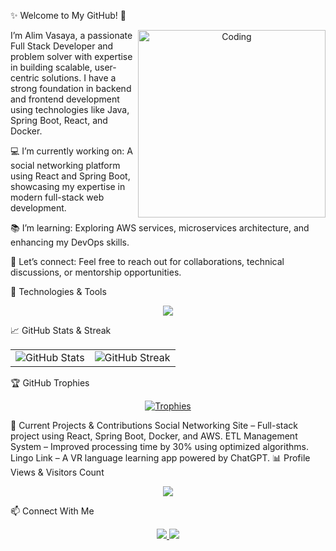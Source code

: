 ✨ Welcome to My GitHub! 👋


<div align="center"> <img align="right" alt="Coding" width="300" src="https://media.giphy.com/media/RbDKaczqWovIugyJmW/giphy.gif"> </div>
I’m Alim Vasaya, a passionate Full Stack Developer and problem solver with expertise in building scalable, user-centric solutions. I have a strong foundation in backend and frontend development using technologies like Java, Spring Boot, React, and Docker.

💻 I’m currently working on:
A social networking platform using React and Spring Boot, showcasing my expertise in modern full-stack web development.

📚 I’m learning:
Exploring AWS services, microservices architecture, and enhancing my DevOps skills.

🤝 Let’s connect:
Feel free to reach out for collaborations, technical discussions, or mentorship opportunities.

🔧 Technologies & Tools
<p align="center"> <a href="https://skillicons.dev"> <img src="https://skillicons.dev/icons?i=java,spring,react,ts,js,python,cpp,docker,kubernetes,github,vscode,linux,mongodb,postgresql" /> </a> </p>
📈 GitHub Stats & Streak
<table align="center"> <tr> <td> <img src="https://github-readme-stats.vercel.app/api?username=alimvasaya&theme=dark&show_icons=true&count_private=true&hide_border=true" alt="GitHub Stats"> </td> <td> <img src="https://github-readme-streak-stats.herokuapp.com/?user=alimvasaya&theme=dark&hide_border=true" alt="GitHub Streak"> </td> </tr> </table>
🏆 GitHub Trophies
<p align="center"> <a href="https://github-profile-trophy.vercel.app/?username=alimvasaya&theme=tokyonight&row=1&column=6&margin-h=15&margin-w=15&no-bg=true"> <img src="https://github-profile-trophy.vercel.app/?username=alimvasaya&theme=tokyonight&row=1&column=6&margin-h=15&margin-w=15&no-bg=true" alt="Trophies"> </a> </p>
🚀 Current Projects & Contributions
Social Networking Site – Full-stack project using React, Spring Boot, Docker, and AWS.
ETL Management System – Improved processing time by 30% using optimized algorithms.
Lingo Link – A VR language learning app powered by ChatGPT.
📊 Profile Views & Visitors Count
<p align="center"> <a href="https://visitcount.itsvg.in"> <img src="https://visitcount.itsvg.in/api?id=alimvasaya&label=Profile%20Views&color=12&icon=5&pretty=true" /> </a> </p>
📫 Connect With Me
<p align="center"> <a href="https://www.linkedin.com/in/alimvasaya"> <img src="https://img.shields.io/badge/LinkedIn-%230077B5.svg?style=for-the-badge&logo=linkedin&logoColor=white" /> </a> <a href="mailto:alimvasaya@example.com"> <img src="https://img.shields.io/badge/Email-D14836?style=for-the-badge&logo=gmail&logoColor=white" /> </a> </p>
